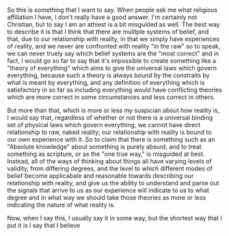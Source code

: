 So this is something that I want to say. When people ask me what religious
affiliation I have, I don't really have a good answer. I'm certainly not
Christian, but to say I am an athiest is a bit misguided as well. The best way
to describe it is that I think that there are mulitple systems of belief, and
that, due to our relationship with reality, in that we simply have experiences
of reality, and we never are confronted with reality "in the raw" so to speak,
we can never truely say which belief systems are the "most correct" and in
fact, I would go so far to say that it's impossible to create something like a
"theory of everything" which aims to give the universal laws which govern
everything, because such a theory is always bound by the constraits by what is
meant by everything, and any definition of everything which is satisfactory in
so far as including everything would have conflicting theories which are more
correct in some circumstances and less correct in others.

But more than that, which is more or less my suspician about how reality is, I
would say that, regardless of whether or not there is a universal binding set
of physical laws which govern everything, we cannot have direct relationship to
raw, naked reality; our relationship with reality is bound to our own
experience with it. So to claim that there is something such as an "Absolute
knowledge" about something is purely absurd, and to treat something as
scripture, or as the "one true way," is misguided at best. Instead, all of the
ways of thinking about things all have varying levels of validity, from
differing degrees, and the level to which different modes of belief become
applicabale and reasonable towards describing our relationship with reality,
and give us the ability to understand and parse out the signals that arrive to
us as our experience will indicate to us to what degree and in what way we
should take those theories as more or less indicating the nature of what
reality is.

Now, when I say this, I usually say it in some way, but the shortest way that I
put it is I say that I believe
